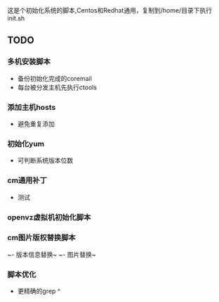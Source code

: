 这是个初始化系统的脚本,Centos和Redhat通用，复制到/home/目录下执行init.sh

## TODO
### 多机安装脚本
- 备份初始化完成的coremail
- 每台被分发主机先执行ctools

### 添加主机hosts
- 避免重复添加

### 初始化yum
- 可判断系统版本位数

### cm通用补丁
- 测试

### openvz虚拟机初始化脚本

### cm图片版权替换脚本
~- 版本信息替换~
~- 图片替换~

### 脚本优化
- 更精确的grep ^

